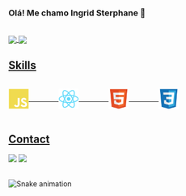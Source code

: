 ### Olá! Me chamo Ingrid Sterphane 👋
</br>

 <div>
 <a href="https://github.com/ingridsterphane">
   <img align="center" height="145" src="https://github-readme-stats.vercel.app/api/top-langs/?username=ingridsterphane&layout=compact&langs_count=16&theme=dracula"/>
  <img align="center" height="145" src="https://github-readme-stats.vercel.app/api?username=ingridsterphane&show_icons=true&theme=dracula&include_all_commits=true&count_private=true&hide=issues"/>
  

</div>
 
 ## Skills
<div style="display: inline_block"><br>
 
  <img height="40" align="center" alt="Ingrid-Js" height="30" width="40" src="https://raw.githubusercontent.com/devicons/devicon/master/icons/javascript/javascript-plain.svg">
 &nbsp;&nbsp;&nbsp;&nbsp;&nbsp;&nbsp;&nbsp;&nbsp;&nbsp;&nbsp;&nbsp;&nbsp;&nbsp;
  <img height="40" align="center" alt="Ingrid-React" height="30" width="40" src="https://raw.githubusercontent.com/devicons/devicon/master/icons/react/react-original.svg">
 &nbsp;&nbsp;&nbsp;&nbsp;&nbsp;&nbsp;&nbsp;&nbsp;&nbsp;&nbsp;&nbsp;&nbsp;&nbsp;
  <img height="40" align="center" alt="Ingrid-HTML" height="30" width="40" src="https://raw.githubusercontent.com/devicons/devicon/master/icons/html5/html5-original.svg">
 &nbsp;&nbsp;&nbsp;&nbsp;&nbsp;&nbsp;&nbsp;&nbsp;&nbsp;&nbsp;&nbsp;&nbsp;&nbsp;
  <img height="40" align="center" alt="Ingrid-CSS" height="30" width="40" src="https://raw.githubusercontent.com/devicons/devicon/master/icons/css3/css3-original.svg">
 
</div>
  
</br>

## Contact 
<div> 
  <a href="https://www.linkedin.com/in/ingrid-sterphane" target="_blank"><img src="https://img.shields.io/badge/-LinkedIn-%230077B5?style=for-the-badge&logo=linkedin&logoColor=white" target="_blank"></a> 
  <a href = "mailto: ingridsterphane@hotmail.com"><img src="https://img.shields.io/badge/-hotmail-%23333?style=for-the-badge&logo=gmail&logoColor=white" target="_blank"></a>
 </br>
</br>
 
  ![Snake animation](https://github.com/eagrundy/eagrundy/blob/output/github-contribution-grid-snake.svg)
 
</div>



